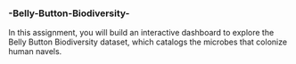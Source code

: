 ### -Belly-Button-Biodiversity-

In this assignment, you will build an interactive dashboard to explore the Belly Button Biodiversity dataset, which catalogs the microbes that colonize human navels.

